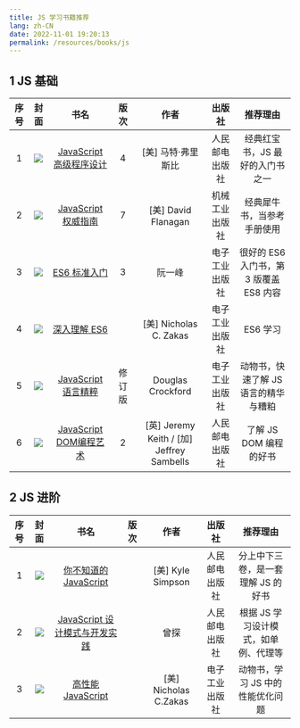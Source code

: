 ```yaml
---
title: JS 学习书籍推荐
lang: zh-CN
date: 2022-11-01 19:20:13
permalink: /resources/books/js
---
```


## 1 JS 基础

| 序号 |                             封面                             |                             书名                             |  版次  |                    作者                     |     出版社     |                推荐理由                 |
| :--: | :----------------------------------------------------------: | :----------------------------------------------------------: | :----: | :-----------------------------------------: | :------------: | :-------------------------------------: |
|  1   | ![](https://cdn.jsdelivr.net/gh/kaluojushi/jsguide@picbed/img/books/js-professional.jpg) | [JavaScript 高级程序设计](https://book.douban.com/subject/35175321/) |   4    |             [美\] 马特·弗里斯比             | 人民邮电出版社 |     经典红宝书，JS 最好的入门书之一     |
|  2   | ![](https://cdn.jsdelivr.net/gh/kaluojushi/jsguide@picbed/img/books/js-definitive.jpg) | [JavaScript 权威指南](https://book.douban.com/subject/35396470/) |   7    |            [美\] David Flanagan             | 机械工业出版社 |       经典犀牛书，当参考手册使用        |
|  3   | ![](https://cdn.jsdelivr.net/gh/kaluojushi/jsguide@picbed/img/books/es6-primer.jpg) |  [ES6 标准入门](https://book.douban.com/subject/27127030/)   |   3    |                   阮一峰                    | 电子工业出版社 | 很好的 ES6 入门书，第 3 版覆盖 ES8 内容 |
|  4   | ![](https://cdn.jsdelivr.net/gh/kaluojushi/jsguide@picbed/img/books/understanding-es6.jpg) |  [深入理解 ES6](https://book.douban.com/subject/27072230/)   |        |           [美] Nicholas C. Zakas            | 电子工业出版社 |                ES6 学习                 |
|  5   | ![](https://cdn.jsdelivr.net/gh/kaluojushi/jsguide@picbed/img/books/js-good-parts.jpg) | [JavaScript 语言精粹](https://book.douban.com/subject/11874748/) | 修订版 |              Douglas Crockford              | 电子工业出版社 |  动物书，快速了解 JS 语言的精华与糟粕   |
|  6   | ![](https://cdn.jsdelivr.net/gh/kaluojushi/jsguide@picbed/img/books/js-dom-scripting.jpg) | [JavaScript DOM编程艺术](https://book.douban.com/subject/6038371/) |   2    | [英\] Jeremy Keith / [加\] Jeffrey Sambells | 人民邮电出版社 |         了解 JS DOM 编程的好书          |

## 2 JS 进阶

| 序号 |                             封面                             |                             书名                             | 版次 |         作者          |     出版社     |               推荐理由               |
| :--: | :----------------------------------------------------------: | :----------------------------------------------------------: | :--: | :-------------------: | :------------: | :----------------------------------: |
|  1   | ![](https://cdn.jsdelivr.net/gh/kaluojushi/jsguide@picbed/img/books/you-dont-know-js.jpg) | [你不知道的 JavaScript](https://book.douban.com/series/40642) |      |   [美] Kyle Simpson   | 人民邮电出版社 |  分上中下三卷，是一套理解 JS 的好书  |
|  2   | ![](https://cdn.jsdelivr.net/gh/kaluojushi/jsguide@picbed/img/books/js-design-mode.jpg) | [JavaScript 设计模式与开发实践](https://book.douban.com/subject/26382780/) |      |         曾探          | 人民邮电出版社 | 根据 JS 学习设计模式，如单例、代理等 |
|  3   | ![](https://cdn.jsdelivr.net/gh/kaluojushi/jsguide@picbed/img/books/high-performance-js.jpg) | [高性能 JavaScript](https://book.douban.com/subject/5362856/) |      | [美] Nicholas C.Zakas | 电子工业出版社 |   动物书，学习 JS 中的性能优化问题   |
